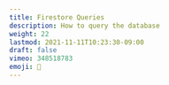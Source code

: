 ```yaml
---
title: Firestore Queries
description: How to query the database
weight: 22
lastmod: 2021-11-11T10:23:30-09:00
draft: false
vimeo: 348518783
emoji: 📱
---
```

